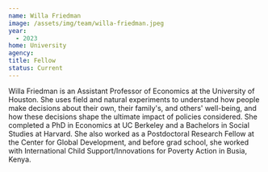 ```yaml
---
name: Willa Friedman
image: /assets/img/team/willa-friedman.jpeg
year:
  - 2023
home: University
agency:
title: Fellow
status: Current
---
```

Willa Friedman is an Assistant Professor of Economics at the University of Houston. She uses field and natural experiments to understand how people make decisions about their own, their family's, and others' well-being, and how these decisions shape the ultimate impact of policies considered. She completed a PhD in Economics at UC Berkeley and a Bachelors in Social Studies at Harvard. She also worked as a Postdoctoral Research Fellow at the Center for Global Development, and before grad school, she worked with International Child Support/Innovations for Poverty Action in Busia, Kenya.
